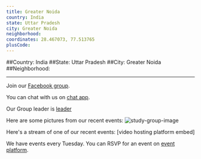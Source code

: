 ```yaml
---
title: Greater Noida
country: India
state: Uttar Pradesh
city: Greater Noida
neighborhood: 
coordinates: 28.467073, 77.513765
plusCode:
---
```


##Country: India
##State: Uttar Pradesh
##City: Greater Noida
##Neighborhood: 
*****
Join our [Facebook group](https://www.facebook.com/groups/free.code.camp.greater.noida).

You can chat with us on [chat app]().

Our Group leader is [leader]()

Here are some pictures from our recent events:
![study-group-image]()

Here's a stream of one of our recent events:
[video hosting platform embed]

We have events every Tuesday. You can RSVP for an event on [event platform]().
